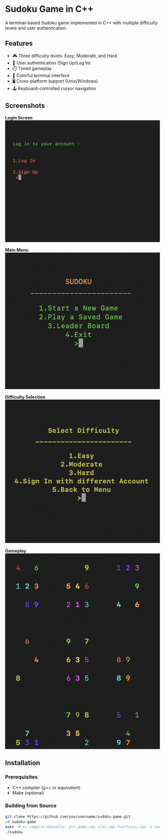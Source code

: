 # Sudoku Game in C++


A terminal-based Sudoku game implemented in C++ with multiple difficulty levels and user authentication.

## Features

- 🎮 Three difficulty levels: Easy, Moderate, and Hard
- 🔐 User authentication (Sign Up/Log In)
- ⏱️ Timed gameplay
- 🎨 Colorful terminal interface
- 🖥️ Cross-platform support (Unix/Windows)
- 🕹️ Keyboard-controlled cursor navigation

## Screenshots

**Login Screen**  
![Login Screen](/images/login.png)

**Main Menu**  
![Main Menu](/images/menu.png)

**Difficulty Selection**  
![Difficulty Selection](/images/dif.png)

**Gameplay**  
![Gameplay](/images/game.png)

## Installation

### Prerequisites
- C++ compiler (g++ or equivalent)
- Make (optional)

### Building from Source
```bash
git clone https://github.com/yourusername/sudoku-game.git
cd sudoku-game
make  # or compile manually: g++ game.cpp clui.cpp functions.cpp -o sudoku
./sudoku
